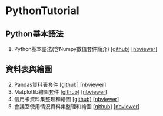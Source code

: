 # PythonTutorial

## Python基本語法
 01. Python基本語法(含Numpy數值套件簡介) [[github]](https://github.com/chi-hung/PythonTutorial/blob/master/tutorials/PythonTutorial.ipynb) [[nbviewer]](http://nbviewer.jupyter.org/github/chi-hung/PythonTutorial/blob/master/tutorials/PythonTutorial.ipynb?refrech_cache=true)
## 資料表與繪圖
 02. Pandas資料表套件 [[github]](https://github.com/chi-hung/PythonTutorial/blob/master/tutorials/PandasTutorial.ipynb) [[nbviewer]](http://nbviewer.jupyter.org/github/chi-hung/PythonTutorial/blob/master/tutorials/PandasTutorial.ipynb?refrech_cache=true)
 03. Matplotlib繪圖套件 [[github]](https://github.com/chi-hung/PythonTutorial/blob/master/tutorials/MatplotlibTutorial.ipynb) [[nbviewer]](http://nbviewer.jupyter.org/github/chi-hung/PythonTutorial/blob/master/tutorials/MatplotlibTutorial.ipynb?refrech_cache=true)
 04. 信用卡資料集整理和繪圖 [[github]](https://github.com/chi-hung/PythonTutorial/blob/master/tutorials/CreditCardDataEDA.ipynb) [[nbviewer]](http://nbviewer.jupyter.org/github/chi-hung/PythonTutorial/blob/master/tutorials/CreditCardDataEDA.ipynb?refrech_cache=true)
 05. 會議室使用情況資料集整理和繪圖 [[github]](https://github.com/chi-hung/PythonTutorial/blob/master/tutorials/ExhibitionsEDA.ipynb) [[nbviewer]](http://nbviewer.jupyter.org/github/chi-hung/PythonTutorial/blob/master/tutorials/ExhibitionsEDA.ipynb?refrech_cache=true)
